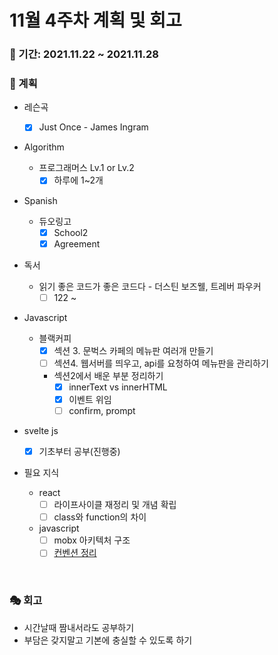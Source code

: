 # 11월 4주차 계획 및 회고

### 📆 기간: 2021.11.22 ~ 2021.11.28

### 📑 계획

- 레슨곡

  - [x] Just Once - James Ingram
- Algorithm

  - 프로그래머스 Lv.1 or Lv.2
    - [x] 하루에 1~2개
- Spanish
  - 듀오링고
    - [x] School2
    - [x] Agreement
- 독서
  - 읽기 좋은 코드가 좋은 코드다 - 더스틴 보즈웰, 트레버 파우커
    - [ ] 122 ~
- Javascript
  - 블랙커피
    - [x] 섹션 3.  문벅스 카페의 메뉴판 여러개 만들기
    - [ ] 섹션4. 웹서버를 띄우고, api를 요청하여 메뉴판을 관리하기
    - 섹션2에서 배운 부분 정리하기
      - [x] innerText vs innerHTML
      - [x] 이벤트 위임
      - [ ] confirm, prompt
- svelte js
  - [x] 기초부터 공부(진행중)
- 필요 지식
  - react
    - [ ] 라이프사이클 재정리 및 개념 확립
    - [ ] class와 function의 차이
  - javascript
    - [ ] mobx 아키텍처 구조
    - [ ] [컨벤션 정리](https://angelplayer.tistory.com/111)

<br/>

### 🎭 회고

- 시간날때 짬내서라도 공부하기
- 부담은 갖지말고 기본에 충실할 수 있도록 하기
